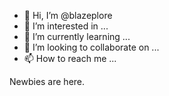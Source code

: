 - 👋 Hi, I’m @blazeplore
- 👀 I’m interested in ...
- 🌱 I’m currently learning ...
- 💞️ I’m looking to collaborate on ...
- 📫 How to reach me ...

Newbies are here.

<!---
blazeplore/blazeplore is a ✨ special ✨ repository because its `README.md` (this file) appears on your GitHub profile.
You can click the Preview link to take a look at your changes.
--->
